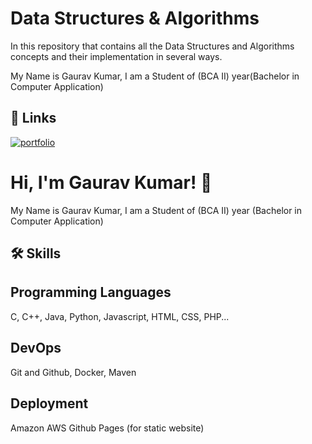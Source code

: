 # Data Structures & Algorithms

In this repository that contains all the Data Structures and Algorithms concepts and their implementation in several ways.

My Name is Gaurav Kumar, I am a Student of (BCA II) year(Bachelor in Computer Application)

## 🔗 Links
[![portfolio](https://img.shields.io/badge/my_portfolio-000?style=for-the-badge&logo=ko-fi&logoColor=white)](https://gauravkumar.me/)
# Hi, I'm Gaurav Kumar! 👋

My Name is Gaurav Kumar, I am a Student of (BCA II) year (Bachelor in Computer Application)


## 🛠 Skills
## Programming Languages
C, C++, Java, Python, Javascript, HTML, CSS, PHP...

## DevOps
Git and Github,
Docker,
Maven

## Deployment
Amazon AWS
Github Pages (for static website)


